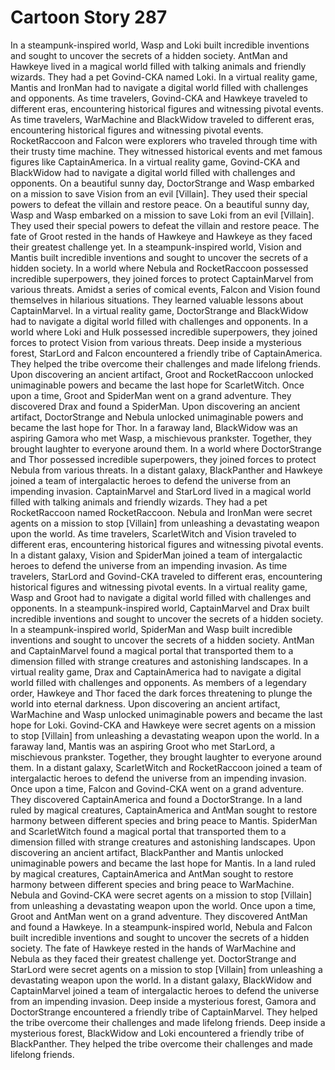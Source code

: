 # Cartoon Story 287

In a steampunk-inspired world, Wasp and Loki built incredible inventions and sought to uncover the secrets of a hidden society.
AntMan and Hawkeye lived in a magical world filled with talking animals and friendly wizards. They had a pet Govind-CKA named Loki.
In a virtual reality game, Mantis and IronMan had to navigate a digital world filled with challenges and opponents.
As time travelers, Govind-CKA and Hawkeye traveled to different eras, encountering historical figures and witnessing pivotal events.
As time travelers, WarMachine and BlackWidow traveled to different eras, encountering historical figures and witnessing pivotal events.
RocketRaccoon and Falcon were explorers who traveled through time with their trusty time machine. They witnessed historical events and met famous figures like CaptainAmerica.
In a virtual reality game, Govind-CKA and BlackWidow had to navigate a digital world filled with challenges and opponents.
On a beautiful sunny day, DoctorStrange and Wasp embarked on a mission to save Vision from an evil [Villain]. They used their special powers to defeat the villain and restore peace.
On a beautiful sunny day, Wasp and Wasp embarked on a mission to save Loki from an evil [Villain]. They used their special powers to defeat the villain and restore peace.
The fate of Groot rested in the hands of Hawkeye and Hawkeye as they faced their greatest challenge yet.
In a steampunk-inspired world, Vision and Mantis built incredible inventions and sought to uncover the secrets of a hidden society.
In a world where Nebula and RocketRaccoon possessed incredible superpowers, they joined forces to protect CaptainMarvel from various threats.
Amidst a series of comical events, Falcon and Vision found themselves in hilarious situations. They learned valuable lessons about CaptainMarvel.
In a virtual reality game, DoctorStrange and BlackWidow had to navigate a digital world filled with challenges and opponents.
In a world where Loki and Hulk possessed incredible superpowers, they joined forces to protect Vision from various threats.
Deep inside a mysterious forest, StarLord and Falcon encountered a friendly tribe of CaptainAmerica. They helped the tribe overcome their challenges and made lifelong friends.
Upon discovering an ancient artifact, Groot and RocketRaccoon unlocked unimaginable powers and became the last hope for ScarletWitch.
Once upon a time, Groot and SpiderMan went on a grand adventure. They discovered Drax and found a SpiderMan.
Upon discovering an ancient artifact, DoctorStrange and Nebula unlocked unimaginable powers and became the last hope for Thor.
In a faraway land, BlackWidow was an aspiring Gamora who met Wasp, a mischievous prankster. Together, they brought laughter to everyone around them.
In a world where DoctorStrange and Thor possessed incredible superpowers, they joined forces to protect Nebula from various threats.
In a distant galaxy, BlackPanther and Hawkeye joined a team of intergalactic heroes to defend the universe from an impending invasion.
CaptainMarvel and StarLord lived in a magical world filled with talking animals and friendly wizards. They had a pet RocketRaccoon named RocketRaccoon.
Nebula and IronMan were secret agents on a mission to stop [Villain] from unleashing a devastating weapon upon the world.
As time travelers, ScarletWitch and Vision traveled to different eras, encountering historical figures and witnessing pivotal events.
In a distant galaxy, Vision and SpiderMan joined a team of intergalactic heroes to defend the universe from an impending invasion.
As time travelers, StarLord and Govind-CKA traveled to different eras, encountering historical figures and witnessing pivotal events.
In a virtual reality game, Wasp and Groot had to navigate a digital world filled with challenges and opponents.
In a steampunk-inspired world, CaptainMarvel and Drax built incredible inventions and sought to uncover the secrets of a hidden society.
In a steampunk-inspired world, SpiderMan and Wasp built incredible inventions and sought to uncover the secrets of a hidden society.
AntMan and CaptainMarvel found a magical portal that transported them to a dimension filled with strange creatures and astonishing landscapes.
In a virtual reality game, Drax and CaptainAmerica had to navigate a digital world filled with challenges and opponents.
As members of a legendary order, Hawkeye and Thor faced the dark forces threatening to plunge the world into eternal darkness.
Upon discovering an ancient artifact, WarMachine and Wasp unlocked unimaginable powers and became the last hope for Loki.
Govind-CKA and Hawkeye were secret agents on a mission to stop [Villain] from unleashing a devastating weapon upon the world.
In a faraway land, Mantis was an aspiring Groot who met StarLord, a mischievous prankster. Together, they brought laughter to everyone around them.
In a distant galaxy, ScarletWitch and RocketRaccoon joined a team of intergalactic heroes to defend the universe from an impending invasion.
Once upon a time, Falcon and Govind-CKA went on a grand adventure. They discovered CaptainAmerica and found a DoctorStrange.
In a land ruled by magical creatures, CaptainAmerica and AntMan sought to restore harmony between different species and bring peace to Mantis.
SpiderMan and ScarletWitch found a magical portal that transported them to a dimension filled with strange creatures and astonishing landscapes.
Upon discovering an ancient artifact, BlackPanther and Mantis unlocked unimaginable powers and became the last hope for Mantis.
In a land ruled by magical creatures, CaptainAmerica and AntMan sought to restore harmony between different species and bring peace to WarMachine.
Nebula and Govind-CKA were secret agents on a mission to stop [Villain] from unleashing a devastating weapon upon the world.
Once upon a time, Groot and AntMan went on a grand adventure. They discovered AntMan and found a Hawkeye.
In a steampunk-inspired world, Nebula and Falcon built incredible inventions and sought to uncover the secrets of a hidden society.
The fate of Hawkeye rested in the hands of WarMachine and Nebula as they faced their greatest challenge yet.
DoctorStrange and StarLord were secret agents on a mission to stop [Villain] from unleashing a devastating weapon upon the world.
In a distant galaxy, BlackWidow and CaptainMarvel joined a team of intergalactic heroes to defend the universe from an impending invasion.
Deep inside a mysterious forest, Gamora and DoctorStrange encountered a friendly tribe of CaptainMarvel. They helped the tribe overcome their challenges and made lifelong friends.
Deep inside a mysterious forest, BlackWidow and Loki encountered a friendly tribe of BlackPanther. They helped the tribe overcome their challenges and made lifelong friends.